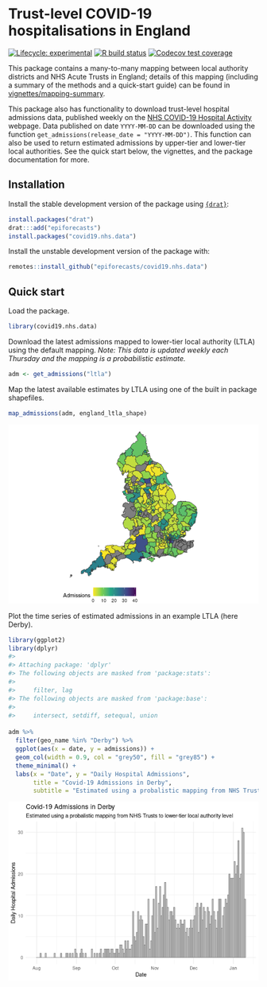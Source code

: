 
# Trust-level COVID-19 hospitalisations in England

[![Lifecycle:
experimental](https://img.shields.io/badge/lifecycle-experimental-orange.svg)](https://www.tidyverse.org/lifecycle/#experimental)
[![R build
status](https://github.com/epiforecasts/covid19.nhs.data/workflows/R-CMD-check/badge.svg)](https://github.com/epiforecasts/covid19.nhs.data/actions)
[![Codecov test
coverage](https://codecov.io/gh/epiforecasts/covid19.nhs.data/branch/master/graph/badge.svg)](https://codecov.io/gh/epiforecasts/covid19.nhs.data?branch=master)

This package contains a many-to-many mapping between local authority
districts and NHS Acute Trusts in England; details of this mapping
(including a summary of the methods and a quick-start guide) can be
found in
[vignettes/mapping-summary](https://github.com/epiforecasts/covid19.nhs.data/tree/main/vignettes/mapping-summary).

This package also has functionality to download trust-level hospital
admissions data, published weekly on the [NHS COVID-19 Hospital
Activity](https://www.england.nhs.uk/statistics/statistical-work-areas/covid-19-hospital-activity/)
webpage. Data published on date `YYYY-MM-DD` can be downloaded using the
function `get_admissions(release_date = "YYYY-MM-DD")`. This function
can also be used to return estimated admissions by upper-tier and
lower-tier local authorities. See the quick start below, the vignettes,
and the package documentation for more.

## Installation

Install the stable development version of the package using
[`{drat}`](https://epiforecasts.io/drat/):

``` r
install.packages("drat")
drat:::add("epiforecasts")
install.packages("covid19.nhs.data")
```

Install the unstable development version of the package with:

``` r
remotes::install_github("epiforecasts/covid19.nhs.data")
```

## Quick start

Load the package.

``` r
library(covid19.nhs.data)
```

Download the latest admissions mapped to lower-tier local authority
(LTLA) using the default mapping. *Note: This data is updated weekly
each Thursday and the mapping is a probabilistic estimate.*

``` r
adm <- get_admissions("ltla")
```

Map the latest available estimates by LTLA using one of the built in
package shapefiles.

``` r
map_admissions(adm, england_ltla_shape)
```

![](man/figures/map-1.png)<!-- -->

Plot the time series of estimated admissions in an example LTLA (here
Derby).

``` r
library(ggplot2)
library(dplyr)
#> 
#> Attaching package: 'dplyr'
#> The following objects are masked from 'package:stats':
#> 
#>     filter, lag
#> The following objects are masked from 'package:base':
#> 
#>     intersect, setdiff, setequal, union

adm %>% 
  filter(geo_name %in% "Derby") %>% 
  ggplot(aes(x = date, y = admissions)) + 
  geom_col(width = 0.9, col = "grey50", fill = "grey85") +
  theme_minimal() +
  labs(x = "Date", y = "Daily Hospital Admissions",
       title = "Covid-19 Admissions in Derby", 
       subtitle = "Estimated using a probalistic mapping from NHS Trusts to lower-tier local authority level")
```

![](man/figures/timeseries-1.png)<!-- -->
